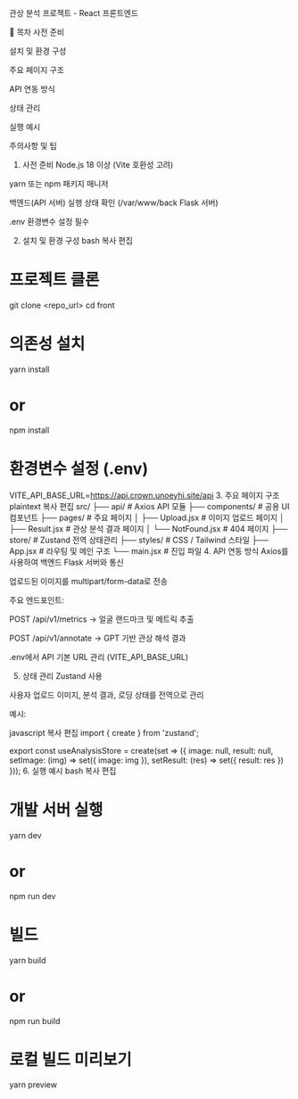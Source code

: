 관상 분석 프로젝트 - React 프론트엔드

📌 목차
사전 준비

설치 및 환경 구성

주요 페이지 구조

API 연동 방식

상태 관리

실행 예시

주의사항 및 팁

1. 사전 준비
Node.js 18 이상 (Vite 호환성 고려)

yarn 또는 npm 패키지 매니저

백엔드(API 서버) 실행 상태 확인 (/var/www/back Flask 서버)

.env 환경변수 설정 필수

2. 설치 및 환경 구성
bash
복사
편집
# 프로젝트 클론
git clone <repo_url>
cd front

# 의존성 설치
yarn install
# or
npm install

# 환경변수 설정 (.env)
VITE_API_BASE_URL=https://api.crown.unoeyhi.site/api
3. 주요 페이지 구조
plaintext
복사
편집
src/
 ├── api/              # Axios API 모듈
 ├── components/       # 공용 UI 컴포넌트
 ├── pages/            # 주요 페이지
 │    ├── Upload.jsx        # 이미지 업로드 페이지
 │    ├── Result.jsx        # 관상 분석 결과 페이지
 │    └── NotFound.jsx      # 404 페이지
 ├── store/            # Zustand 전역 상태관리
 ├── styles/           # CSS / Tailwind 스타일
 ├── App.jsx           # 라우팅 및 메인 구조
 └── main.jsx          # 진입 파일
4. API 연동 방식
Axios를 사용하여 백엔드 Flask 서버와 통신

업로드된 이미지를 multipart/form-data로 전송

주요 엔드포인트:

POST /api/v1/metrics → 얼굴 랜드마크 및 메트릭 추출

POST /api/v1/annotate → GPT 기반 관상 해석 결과

.env에서 API 기본 URL 관리 (VITE_API_BASE_URL)

5. 상태 관리
Zustand 사용

사용자 업로드 이미지, 분석 결과, 로딩 상태를 전역으로 관리

예시:

javascript
복사
편집
import { create } from 'zustand';

export const useAnalysisStore = create(set => ({
  image: null,
  result: null,
  setImage: (img) => set({ image: img }),
  setResult: (res) => set({ result: res })
}));
6. 실행 예시
bash
복사
편집
# 개발 서버 실행
yarn dev
# or
npm run dev

# 빌드
yarn build
# or
npm run build

# 로컬 빌드 미리보기
yarn preview
